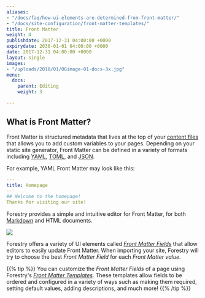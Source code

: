```yaml
---
aliases:
- "/docs/faq/how-ui-elements-are-determined-from-front-matter/"
- "/docs/site-configuration/front-matter-templates/"
title: Front Matter
weight: 4
publishdate: 2017-12-31 04:00:00 +0000
expirydate: 2030-01-01 04:00:00 +0000
date: 2017-12-31 04:00:00 +0000
layout: single
images:
- "/uploads/2018/01/OGimage-01-docs-3x.jpg"
menu:
  docs:
    parent: Editing
    weight: 3

---
```

## What is Front Matter?

Front Matter is structured metadata that lives at the top of your [content files](/docs/faqs/glossary/content-files/) that allows you to add custom variables to your pages. Depending on your static site generator, Front Matter can be defined in a variety of formats including [YAML](/docs/faqs/glossary/front-matter#yaml), [TOML](/docs/faqs/glossary/front-matter#toml), and [JSON](/docs/faqs/glossary/front-matter#json).

For example, YAML Front Matter may look like this:

```yaml
---
title: Homepage
---
## Welcome to the homepage!
Thanks for visiting our site!
```

Forestry provides a simple and intuitive editor for Front Matter, for both [Markdown](/docs/editing/markdown-editor/) and HTML documents.

![](/uploads/2018/01/14.png)

Forestry offers a variety of UI elements called [_Front Matter Fields_](/docs/settings/fields/) that allow editors to easily update Front Matter. When importing your site, Forestry will try to choose the best _Front Matter Field_ for each _Front Matter value_.

{{% tip %}} You can customize the _Front Matter Fields_ of a page using Forestry's [_Front Matter Templates_](/docs/settings/front-matter-templates/). These templates allow fields to be ordered and configured in a variety of ways such as making them required, setting default values, adding descriptions, and much more! {{% /tip %}}